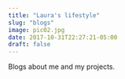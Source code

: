 ```yaml
---
title: "Laura's lifestyle"
slug: "blogs"
image: pic02.jpg
date: 2017-10-31T22:27:21-05:00
draft: false
---
```


Blogs about me and my projects.